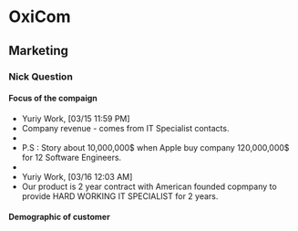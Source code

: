 # OxiCom

## Marketing 

### Nick Question

#### Focus of the compaign

- Yuriy Work, [03/15 11:59 PM]
- Company revenue - comes from  IT Specialist contacts. 
-
- P.S : Story about 10,000,000$ when Apple buy company 120,000,000$ for 12 Software Engineers.
-
- Yuriy Work, [03/16 12:03 AM]
- Our product is 2 year contract with American founded copmpany to provide HARD WORKING IT SPECIALIST  for 2 years.

#### Demographic of customer
